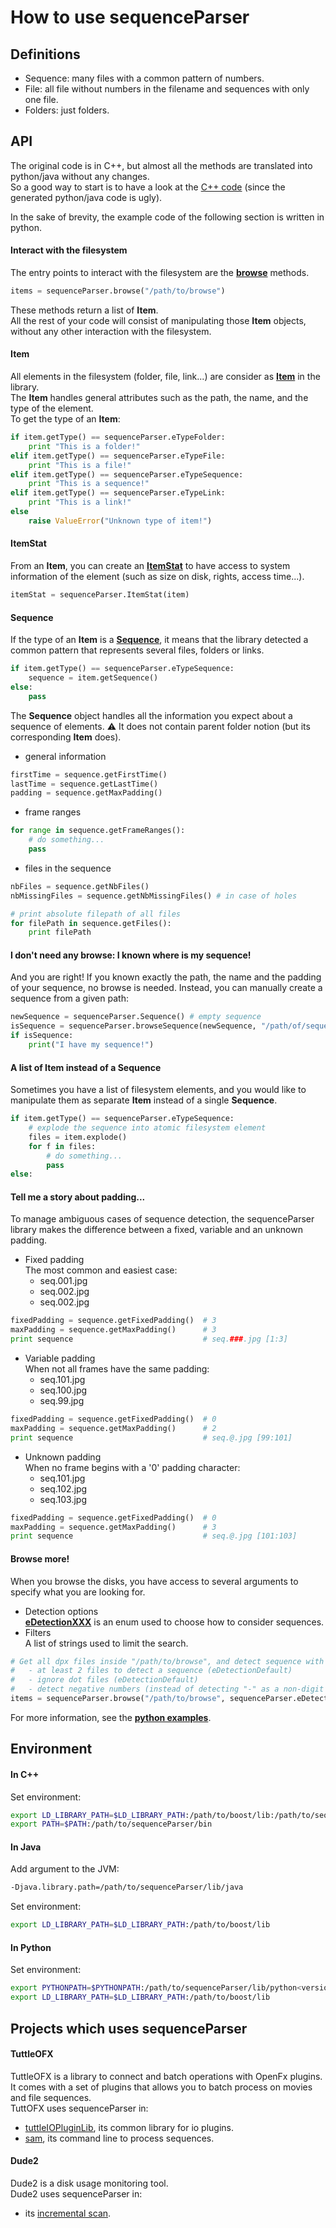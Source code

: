 # How to use sequenceParser

## Definitions
* Sequence: many files with a common pattern of numbers.
* File: all file without numbers in the filename and sequences with only one file.
* Folders: just folders.

## API
The original code is in C++, but almost all the methods are translated into python/java without any changes.  
So a good way to start is to have a look at the [C++ code](src/sequenceParser) (since the generated python/java code is ugly).  

In the sake of brevity, the example code of the following section is written in python.

#### Interact with the filesystem
The entry points to interact with the filesystem are the [__browse__](src/sequenceParser/filesystem.hpp) methods.
```python
items = sequenceParser.browse("/path/to/browse")
```
These methods return a list of __Item__.  
All the rest of your code will consist of manipulating those __Item__ objects, without any other interaction with the filesystem.

#### Item
All elements in the filesystem (folder, file, link...) are consider as [__Item__](src/sequenceParser/Item.hpp) in the library.  
The __Item__ handles general attributes such as the path, the name, and the type of the element.  
To get the type of an __Item__:
```python
if item.getType() == sequenceParser.eTypeFolder:
    print "This is a folder!"
elif item.getType() == sequenceParser.eTypeFile:
    print "This is a file!"
elif item.getType() == sequenceParser.eTypeSequence:
    print "This is a sequence!"
elif item.getType() == sequenceParser.eTypeLink:
    print "This is a link!"
else
    raise ValueError("Unknown type of item!")
```

#### ItemStat
From an __Item__, you can create an [__ItemStat__](src/sequenceParser/ItemStat.hpp) to have access to system information of the element (such as size on disk, rights, access time...).
```python
itemStat = sequenceParser.ItemStat(item)
```

#### Sequence
If the type of an __Item__ is a [__Sequence__](src/sequenceParser/Sequence.hpp), it means that the library detected a common pattern that represents several files, folders or links.
```python
if item.getType() == sequenceParser.eTypeSequence:
    sequence = item.getSequence()
else:
    pass
```

The __Sequence__ object handles all the information you expect about a sequence of elements.
:warning: It does not contain parent folder notion (but its corresponding __Item__ does).
* general information
```python
firstTime = sequence.getFirstTime()
lastTime = sequence.getLastTime()
padding = sequence.getMaxPadding()
```

* frame ranges
```python
for range in sequence.getFrameRanges():
    # do something...
    pass
```

* files in the sequence
```python
nbFiles = sequence.getNbFiles()
nbMissingFiles = sequence.getNbMissingFiles() # in case of holes

# print absolute filepath of all files
for filePath in sequence.getFiles():
    print filePath
```

#### I don't need any browse: I known where is my sequence!
And you are right! If you known exactly the path, the name and the padding of your sequence, no browse is needed. Instead, you can manually create a sequence from a given path:
```python
newSequence = sequenceParser.Sequence() # empty sequence
isSequence = sequenceParser.browseSequence(newSequence, "/path/of/sequence-###.jpg")
if isSequence:
    print("I have my sequence!")
```

#### A list of Item instead of a Sequence
Sometimes you have a list of filesystem elements, and you would like to manipulate them as separate __Item__ instead of a single __Sequence__.
```python
if item.getType() == sequenceParser.eTypeSequence:
    # explode the sequence into atomic filesystem element
    files = item.explode()
    for f in files:
        # do something...
        pass
else:
```

#### Tell me a story about padding...
To manage ambiguous cases of sequence detection, the sequenceParser library makes the difference between a fixed, variable and an unknown padding.

* Fixed padding  
The most common and easiest case:
    * seq.001.jpg
    * seq.002.jpg
    * seq.002.jpg
```python
fixedPadding = sequence.getFixedPadding()  # 3
maxPadding = sequence.getMaxPadding()      # 3
print sequence                             # seq.###.jpg [1:3]
```

* Variable padding  
When not all frames have the same padding:
    * seq.101.jpg
    * seq.100.jpg
    * seq.99.jpg
```python
fixedPadding = sequence.getFixedPadding()  # 0
maxPadding = sequence.getMaxPadding()      # 2
print sequence                             # seq.@.jpg [99:101]
```

* Unknown padding  
When no frame begins with a '0' padding character:
    * seq.101.jpg
    * seq.102.jpg
    * seq.103.jpg
```python
fixedPadding = sequence.getFixedPadding()  # 0
maxPadding = sequence.getMaxPadding()      # 3
print sequence                             # seq.@.jpg [101:103]
```

#### Browse more!
When you browse the disks, you have access to several arguments to specify what you are looking for.
* Detection options  
[__eDetectionXXX__](src/sequenceParser/common.hpp) is an enum used to choose how to consider sequences.  
* Filters  
A list of strings used to limit the search.

```python
# Get all dpx files inside "/path/to/browse", and detect sequence with the following rules:
#   - at least 2 files to detect a sequence (eDetectionDefault)
#   - ignore dot files (eDetectionDefault)
#   - detect negative numbers (instead of detecting "-" as a non-digit character) (eDetectionNegative)
items = sequenceParser.browse("/path/to/browse", sequenceParser.eDetectionDefault | sequenceParser.eDetectionNegative, "*.dpx")
```

For more information, see the [__python examples__](examples).

## Environment
#### In C++
Set environment:
```bash
export LD_LIBRARY_PATH=$LD_LIBRARY_PATH:/path/to/boost/lib:/path/to/sequenceParser/lib
export PATH=$PATH:/path/to/sequenceParser/bin
```

#### In Java
Add argument to the JVM:
```bash
-Djava.library.path=/path/to/sequenceParser/lib/java
```
Set environment:
```bash
export LD_LIBRARY_PATH=$LD_LIBRARY_PATH:/path/to/boost/lib
```

#### In Python
Set environment:
```bash
export PYTHONPATH=$PYTHONPATH:/path/to/sequenceParser/lib/python<version>/site-packages/
export LD_LIBRARY_PATH=$LD_LIBRARY_PATH:/path/to/boost/lib
```

## Projects which uses sequenceParser
#### TuttleOFX
TuttleOFX is a library to connect and batch operations with OpenFx plugins. It comes with a set of plugins that allows you to batch process on movies and file sequences.  
TuttOFX uses sequenceParser in:
* [tuttleIOPluginLib](https://github.com/tuttleofx/TuttleOFX/tree/develop/libraries/tuttle/src/tuttle/ioplugin/context), its common library for io plugins.
* [sam](https://github.com/tuttleofx/TuttleOFX/tree/develop/applications/sam), its command line to process sequences.

#### Dude2
Dude2 is a disk usage monitoring tool.  
Dude2 uses sequenceParser in:
* its [incremental scan](https://github.com/mikrosimage/Dude2/tree/develop/FileSystemScanner/src/eu/mikrosimage/filesystem/scanner).
